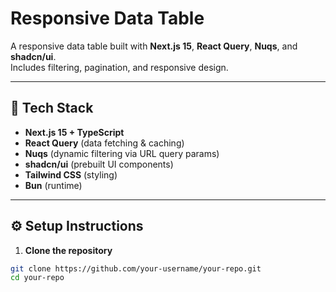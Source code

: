 # Responsive Data Table

A responsive data table built with **Next.js 15**, **React Query**, **Nuqs**, and **shadcn/ui**.  
Includes filtering, pagination, and responsive design.

---

## 🚀 Tech Stack
- **Next.js 15 + TypeScript**
- **React Query** (data fetching & caching)
- **Nuqs** (dynamic filtering via URL query params)
- **shadcn/ui** (prebuilt UI components)
- **Tailwind CSS** (styling)
- **Bun** (runtime)

---

## ⚙️ Setup Instructions

1. **Clone the repository**
```bash
git clone https://github.com/your-username/your-repo.git
cd your-repo
